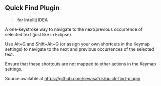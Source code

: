 ## Quick Find Plugin

> **for Intellij IDEA**

A one-keystroke way to navigate to the next/previous occurrence of selected text (just like in Eclipse).

Use Alt+G and Shift+Alt+G (or assign your own shortcuts in the Keymap settings) to navigate to the next and previous occurrences of the selected text.

Ensure that these shortcuts are not mapped to other actions in the Keymap settings.

Source available at <a href="https://github.com/sevasafris/quick-find-plugin">https://github.com/sevasafris/quick-find-plugin</a>.